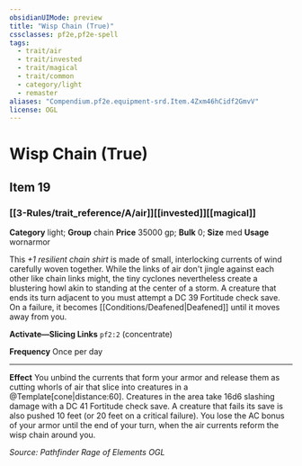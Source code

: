 ```yaml
---
obsidianUIMode: preview
title: "Wisp Chain (True)"
cssclasses: pf2e,pf2e-spell
tags:
  - trait/air
  - trait/invested
  - trait/magical
  - trait/common
  - category/light
  - remaster
aliases: "Compendium.pf2e.equipment-srd.Item.4Zxm46hCidf2GmvV"
license: OGL
---
```

# Wisp Chain (True)
## Item 19
### [[3-Rules/trait_reference/A/air]][[invested]][[magical]]

**Category** light; **Group** chain
**Price** 35000 gp; 
**Bulk** 0; **Size** med
**Usage** wornarmor

This _+1 resilient chain shirt_ is made of small, interlocking currents of wind carefully woven together. While the links of air don't jingle against each other like chain links might, the tiny cyclones nevertheless create a blustering howl akin to standing at the center of a storm. A creature that ends its turn adjacent to you must attempt a DC 39 Fortitude check save. On a failure, it becomes [[Conditions/Deafened|Deafened]] until it moves away from you.

**Activate—Slicing Links** `pf2:2` (concentrate)

**Frequency** Once per day

* * *

**Effect** You unbind the currents that form your armor and release them as cutting whorls of air that slice into creatures in a @Template\[cone|distance:60\]. Creatures in the area take 16d6 slashing damage with a DC 41 Fortitude check save. A creature that fails its save is also pushed 10 feet (or 20 feet on a critical failure). You lose the AC bonus of your armor until the end of your turn, when the air currents reform the wisp chain around you.

*Source: Pathfinder Rage of Elements*
*OGL*